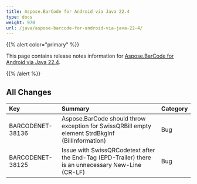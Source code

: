 ```yaml
---
title: Aspose.BarCode for Android via Java 22.4
type: docs
weight: 970
url: /java/aspose-barcode-for-android-via-java-22-4/
---
```


{{% alert color="primary" %}} 

This page contains release notes information for [Aspose.BarCode for Android via Java 22.4](https://downloads.aspose.com/barcode/androidjava/new-releases/aspose.barcode-for-android-via-java-22.4/).

{{% /alert %}} 
## **All Changes**

|**Key**|**Summary**|**Category**|
| :- | :- | :- |
|BARCODENET-38136|Aspose.BarCode should throw exception for SwissQRBill empty element StrdBkgInf (BillInformation)|Bug|
|BARCODENET-38125|Issue with SwissQRCodetext after the End-Tag (EPD-Trailer) there is an unnecessary New-Line (CR-LF)|Bug|